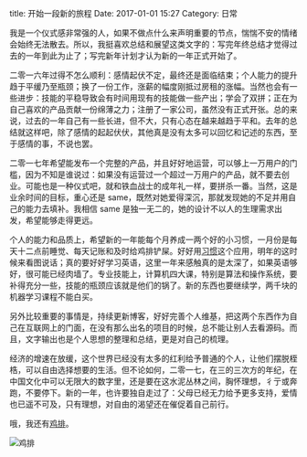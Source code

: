 title: 开始一段新的旅程
Date: 2017-01-01 15:27
Category: 日常

我是一个仪式感非常强的人，如果不做点什么来声明重要的节点，惴惴不安的情绪会始终无法散去。所以，我挺喜欢总结和展望这类文字的：写完年终总结才觉得过去的一年到此为止了；写完新年计划才认为新的一年正式开始了。

二零一六年过得不怎么顺利：感情起伏不定，最终还是面临结束；个人能力的提升趋于平缓乃至瓶颈；换了一份工作，涨薪的幅度刚抵过房租的涨幅。当然也会有一些进步：技能的平稳导致会有时间用现有的技能做一些产出；学会了双拼；正在为自己喜欢的产品贡献一份绵薄之力；注册了一家公司，虽然没有正式开张。总的来说，过去的一年自己有一些长进，但不大，只有心态在越来越趋于平和。去年的总结就这样吧，除了感情的起起伏伏，其他真是没有太多可以回忆和记述的东西，至于感情的事，不说也罢。

二零一七年希望能发布一个完整的产品，并且好好地运营，可以够上一万用户的门槛，因为不知是谁说过：如果没有运营过一个超过一万用户的产品，就不要去创业。可能也是一种仪式吧，就和铁血战士的成年礼一样，要拼杀一番。当然，这是业余时间的目标，重心还是 same，既然对她爱得深沉，那就发现她的不足并用自己的能力去填补。我相信 same 是独一无二的，她的设计不以人的生理需求出发，希望能够走得更远。 

个人的能力和品质上，希望新的一年能每个月养成一两个好的小习惯，一月份是每天十二点前睡觉、每天记账和及时给鸡排铲屎。好好用[习惯](https://play.google.com/store/apps/details?id=org.isoron.uhabits)这个应用，明年的这时候来看图说话；真的要好好学习英语，这里一年来感触真的是太深了，如果英语够好，很可能已经肉墙了。专业技能上，计算机四大课，特别是算法和操作系统，要补得充分一些，技能的瓶颈应该就是他们的锅了。新的东西也要继续学，两千块的机器学习课程不能白买。

另外比较重要的事情是，持续更新博客，好好完善个人维基，把这两个东西作为自己在互联网上的门面，在没有那么出名的项目的时候，总不能让别人去看源码。而且，文字输出也是个人思想的整理和总结，更是对自己的梳理。

经济的增速在放缓，这个世界已经没有太多的红利给予普通的个人，让他们摆脱桎梏，可以自由选择想要的生活。但不论如何，二零一七，在三的三次方的年纪，在中国文化中可以无限大的数字里，还是要在这水泥丛林之间，胸怀理想，彳亍或奔跑，不要停下。新的一年，也许要独自走过了：父母已经无力给予更多支持，爱情也已遥不可及，只有理想，对自由的渴望还在催促着自己前行。

哦，我还有[鸡排](http://7xjasi.com1.z0.glb.clouddn.com/IMG_20161224_151652_mh1483261617831.jpg)。

![鸡排](http://7xjasi.com1.z0.glb.clouddn.com/IMG_20161224_151652_mh1483261617831.jpg-sm "你要干嘛")